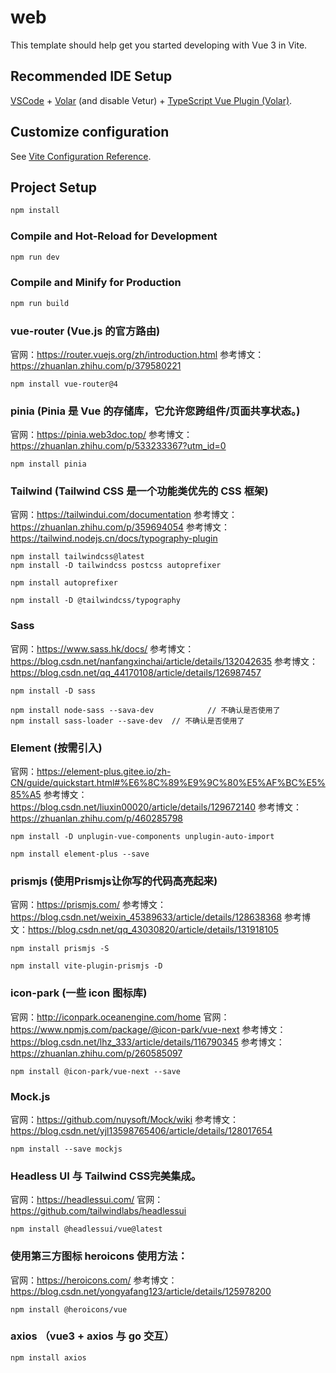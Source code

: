 # web

This template should help get you started developing with Vue 3 in Vite.

## Recommended IDE Setup

[VSCode](https://code.visualstudio.com/) + [Volar](https://marketplace.visualstudio.com/items?itemName=Vue.volar) (and disable Vetur) + [TypeScript Vue Plugin (Volar)](https://marketplace.visualstudio.com/items?itemName=Vue.vscode-typescript-vue-plugin).

## Customize configuration

See [Vite Configuration Reference](https://vitejs.dev/config/).

## Project Setup

```sh
npm install
```

### Compile and Hot-Reload for Development

```sh
npm run dev
```

### Compile and Minify for Production

```sh
npm run build
```

### vue-router (Vue.js 的官方路由) 
官网：https://router.vuejs.org/zh/introduction.html
参考博文：https://zhuanlan.zhihu.com/p/379580221
```
npm install vue-router@4    
```

### pinia (Pinia 是 Vue 的存储库，它允许您跨组件/页面共享状态。)
官网：https://pinia.web3doc.top/
参考博文：https://zhuanlan.zhihu.com/p/533233367?utm_id=0
```
npm install pinia
```

### Tailwind (Tailwind CSS 是一个功能类优先的 CSS 框架) 
官网：https://tailwindui.com/documentation
参考博文：https://zhuanlan.zhihu.com/p/359694054
参考博文：https://tailwind.nodejs.cn/docs/typography-plugin
```
npm install tailwindcss@latest
npm install -D tailwindcss postcss autoprefixer

npm install autoprefixer

npm install -D @tailwindcss/typography

```

### Sass
官网：https://www.sass.hk/docs/
参考博文：https://blog.csdn.net/nanfangxinchai/article/details/132042635
参考博文：https://blog.csdn.net/qq_44170108/article/details/126987457
```
npm install -D sass

npm install node-sass --sava-dev            // 不确认是否使用了
npm install sass-loader --save-dev  // 不确认是否使用了
```

### Element (按需引入)
官网：https://element-plus.gitee.io/zh-CN/guide/quickstart.html#%E6%8C%89%E9%9C%80%E5%AF%BC%E5%85%A5
参考博文：https://blog.csdn.net/liuxin00020/article/details/129672140
参考博文：https://zhuanlan.zhihu.com/p/460285798
```
npm install -D unplugin-vue-components unplugin-auto-import

npm install element-plus --save
```

### prismjs (使用Prismjs让你写的代码高亮起来)
官网：https://prismjs.com/
参考博文：https://blog.csdn.net/weixin_45389633/article/details/128638368
参考博文：https://blog.csdn.net/qq_43030820/article/details/131918105
```
npm install prismjs -S

npm install vite-plugin-prismjs -D
```

### icon-park (一些 icon 图标库)
官网：http://iconpark.oceanengine.com/home
官网：https://www.npmjs.com/package/@icon-park/vue-next
参考博文：https://blog.csdn.net/lhz_333/article/details/116790345
参考博文：https://zhuanlan.zhihu.com/p/260585097
```
npm install @icon-park/vue-next --save
```

### Mock.js
官网：https://github.com/nuysoft/Mock/wiki
参考博文：https://blog.csdn.net/yjl13598765406/article/details/128017654
```
npm install --save mockjs
```
### Headless UI 与 Tailwind CSS完美集成。
官网：https://headlessui.com/
官网：https://github.com/tailwindlabs/headlessui

```
npm install @headlessui/vue@latest
```

### 使用第三方图标 heroicons 使用方法：
官网：https://heroicons.com/
参考博文：https://blog.csdn.net/yongyafang123/article/details/125978200
```
npm install @heroicons/vue
```

### axios （vue3 + axios 与 go 交互）

```
npm install axios
```